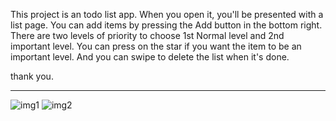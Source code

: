 This project is an todo list app. When you open it, you'll be presented with a list page. You can add items by pressing the Add button in the bottom right. There are two levels of priority to choose 1st Normal level and 2nd important level. You can press on the star if you want the item to be an important level. And you can swipe to delete the list when it's done.

thank you.

------------------------------------------------------------------------------------------

![img1](https://user-images.githubusercontent.com/84733676/193441752-db708258-dd9d-4796-9f60-732a7feba115.png)
![img2](https://user-images.githubusercontent.com/84733676/193441760-a8b035e6-1b63-4868-aa8b-a828ff476f8c.png)

